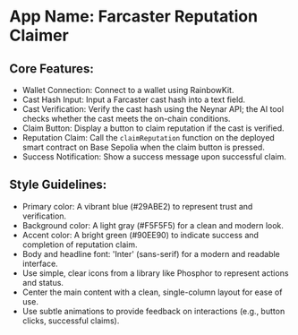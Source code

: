 # **App Name**: Farcaster Reputation Claimer

## Core Features:

- Wallet Connection: Connect to a wallet using RainbowKit.
- Cast Hash Input: Input a Farcaster cast hash into a text field.
- Cast Verification: Verify the cast hash using the Neynar API; the AI tool checks whether the cast meets the on-chain conditions.
- Claim Button: Display a button to claim reputation if the cast is verified.
- Reputation Claim: Call the `claimReputation` function on the deployed smart contract on Base Sepolia when the claim button is pressed.
- Success Notification: Show a success message upon successful claim.

## Style Guidelines:

- Primary color: A vibrant blue (#29ABE2) to represent trust and verification.
- Background color: A light gray (#F5F5F5) for a clean and modern look.
- Accent color: A bright green (#90EE90) to indicate success and completion of reputation claim.
- Body and headline font: 'Inter' (sans-serif) for a modern and readable interface.
- Use simple, clear icons from a library like Phosphor to represent actions and status.
- Center the main content with a clean, single-column layout for ease of use.
- Use subtle animations to provide feedback on interactions (e.g., button clicks, successful claims).